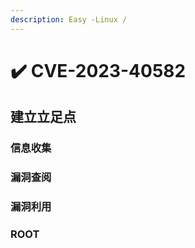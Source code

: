 ```yaml
---
description: Easy -Linux /
---
```


# ✔️ CVE-2023-40582

## 建立立足点

### 信息收集







### 漏洞查阅









### 漏洞利用







### ROOT









